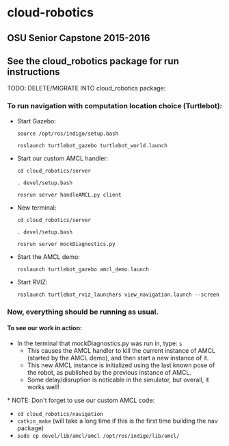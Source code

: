 # cloud-robotics
## OSU Senior Capstone 2015-2016


## See the cloud_robotics package for run instructions

TODO: DELETE/MIGRATE INTO cloud_robotics package:
### To run navigation with computation location choice (Turtlebot):

- Start Gazebo:

    `source /opt/ros/indigo/setup.bash`

    `roslaunch turtlebot_gazebo turtlebot_world.launch`

- Start our custom AMCL handler:

    `cd cloud_robotics/server`

    `. devel/setup.bash`
    
    `rosrun server handleAMCL.py client`
 
- New terminal:

    `cd cloud_robotics/server`
    
    `. devel/setup.bash`
    
    `rosrun server mockDiagnostics.py`
    

- Start the AMCL demo:

    `roslaunch turtlebot_gazebo amcl_demo.launch`
 
- Start RVIZ:

    `roslaunch turtlebot_rviz_launchers view_navigation.launch --screen`


### Now, everything should be running as usual.
#### To see our work in action:
- In the terminal that mockDiagnostics.py was run in, type: `s`
    - This causes the AMCL handler to kill the current instance of AMCL
    (started by the AMCL demo), and then start a new instance of it.
    - This new AMCL instance is initialized using the last known pose of
    the robot, as published by the previous instance of AMCL.
    - Some delay/disruption is noticable in the simulator, but overall,
    it works well!

\* NOTE: Don't forget to use our custom AMCL code:
- `cd cloud_robotics/navigation`
- `catkin_make` (will take a long time if this is the first time building the nav package)
- `sudo cp devel/lib/amcl/amcl /opt/ros/indigo/lib/amcl/`

